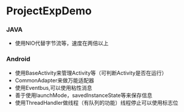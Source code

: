 # ProjectExpDemo

### JAVA
* 使用NIO代替字节流等，速度在两倍以上

### Android
* 使用BaseActivity来管理Activity等（可判断Activity是否在运行）
* CommonAdapter来做万能适配器
* 使用Eventbus,可以使用粘性消息
* 善于使用launchMode，savedInstanceState等来保存信息
* 使用ThreadHandler做线程（有队列的功能）线程停止可以使用标志位

